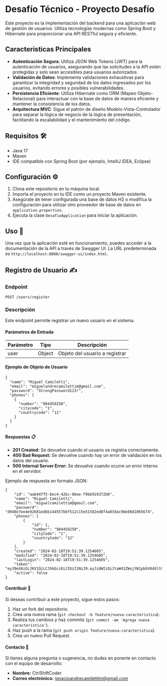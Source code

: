 # Desafío Técnico - Proyecto Desafío

Este proyecto es la implementación del backend para una aplicación web de gestión de usuarios. Utiliza tecnologías modernas como Spring Boot y Hibernate para proporcionar una API RESTful segura y eficiente.

## Características Principales

- **Autenticación Segura**: Utiliza JSON Web Tokens (JWT) para la autenticación de usuarios, asegurando que las solicitudes a la API estén protegidas y solo sean accesibles para usuarios autorizados.
- **Validación de Datos**: Implementa validaciones exhaustivas para garantizar la integridad y seguridad de los datos ingresados por los usuarios, evitando errores y posibles vulnerabilidades.
- **Persistencia Eficiente**: Utiliza Hibernate como ORM (Mapeo Objeto-Relacional) para interactuar con la base de datos de manera eficiente y mantener la consistencia de los datos.
- **Arquitectura MVC**: Sigue el patrón de diseño Modelo-Vista-Controlador para separar la lógica de negocio de la lógica de presentación, facilitando la escalabilidad y el mantenimiento del código.

## Requisitos 🛠️

- Java 17
- Maven
- IDE compatible con Spring Boot (por ejemplo, IntelliJ IDEA, Eclipse)

## Configuración ⚙️

1. Clona este repositorio en tu máquina local.
2. Importa el proyecto en tu IDE como un proyecto Maven existente.
3. Asegúrate de tener configurada una base de datos H2 o modifica la configuración para utilizar otro proveedor de base de datos en `application.properties`.
4. Ejecuta la clase `DesafioApplication` para iniciar la aplicación.

## Uso 🚀

Una vez que la aplicación esté en funcionamiento, puedes acceder a la documentación de la API a través de Swagger UI. La URL predeterminada es `http://localhost:8080/swagger-ui/index.html`.

## Registro de Usuario ✍️

### Endpoint

`POST /users/register`

### Descripción

Este endpoint permite registrar un nuevo usuario en el sistema.

#### Parámetros de Entrada

| Parámetro | Tipo   | Descripción       |
|-----------|--------|-------------------|
| user      | Object | Objeto del usuario a registrar |

#### Ejemplo de Objeto de Usuario

```
{
  "name": "Miguel Camiletti",
  "email": "miguelandrecamilettim@gmail.com",
  "password": "StrongPassword123!",
  "phones": [
    {
      "number": "984459250",
      "citycode": "1",
      "countrycode": "12"
    }
  ]
}

```

####  Respuestas 📋
- **201 Created:** Se devuelve cuando el usuario se registra correctamente.
- **400 Bad Request:** Se devuelve cuando hay un error de validación en los datos del usuario.
- **500 Internal Server Error:** Se devuelve cuando ocurre un error interno en el servidor.


Ejemplo de respuesta en formato JSON:

```
{
    "id": "aab447f5-bec4-42bc-8bee-f9bb919372b0",
    "name": "Miguel Camiletti",
    "email": "miguelcamilettim@gmail.com",
    "password": "d9d8e7ee4e92681edbb144557bbf512c15e51582ed8f4a03dac98e88d1065674",
    "phones": [
        {
            "id": 1,
            "number": "984459250",
            "cityCode": "1",
            "countryCode": "12"
        }
    ],
    "created": "2024-02-18T19:51:39.1254605",
    "modified": "2024-02-18T19:51:39.1254605",
    "lastLogin": "2024-02-18T19:51:39.1254605",
    "token": "eyJ0eXAiOiJKV1QiLCJhbGciOiJIUzI1NiJ9.eyJzdWIiOiJtaWd1ZWxjYW1pbGV0dGltQGdtYWlsLmNvbSIsImNyZWF0ZWQiOjE3MDgyOTY2OTksImxhc3RfbG9naW4iOjE3MDgyOTY2OTksImlzYWN0aXZlIjp0cnVlLCJtb2RpZmllZCI6MTcwODI5NjY5OSwiaWQiOltudWxsXSwiZXhwIjoxNzA4Mjk2OTk5LCJpYXQiOjE3MDgyOTY2OTl9.fvUL5CwK67ohhzleegILXS2WDsYCokkgNptGfSMcjWE",
    "active": false
}
```

####  Contribuir 🤝

Si deseas contribuir a este proyecto, sigue estos pasos:

1. Haz un fork del repositorio.
2. Crea una nueva rama (`git checkout -b feature/nueva-caracteristica`).
3. Realiza tus cambios y haz commits (`git commit -am 'Agrega nueva característica'`).
4. Haz push a la rama (`git push origin feature/nueva-caracteristica`).
5. Crea un nuevo Pull Request.


####  Contacto 📧

Si tienes alguna pregunta o sugerencia, no dudes en ponerte en contacto con el equipo de desarrollo:

- **Nombre:** CtrlShiftCoder
- **Correo electrónico:** ignacioandrecamilettim@gmail.com


